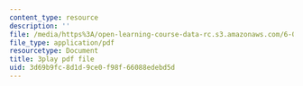```yaml
---
content_type: resource
description: ''
file: /media/https%3A/open-learning-course-data-rc.s3.amazonaws.com/6-01sc-introduction-to-electrical-engineering-and-computer-science-i-spring-2011/3d69b9fc8d1d9ce0f98f66088edebd5d_qB5wq5L6EL4.pdf
file_type: application/pdf
resourcetype: Document
title: 3play pdf file
uid: 3d69b9fc-8d1d-9ce0-f98f-66088edebd5d
---
```

